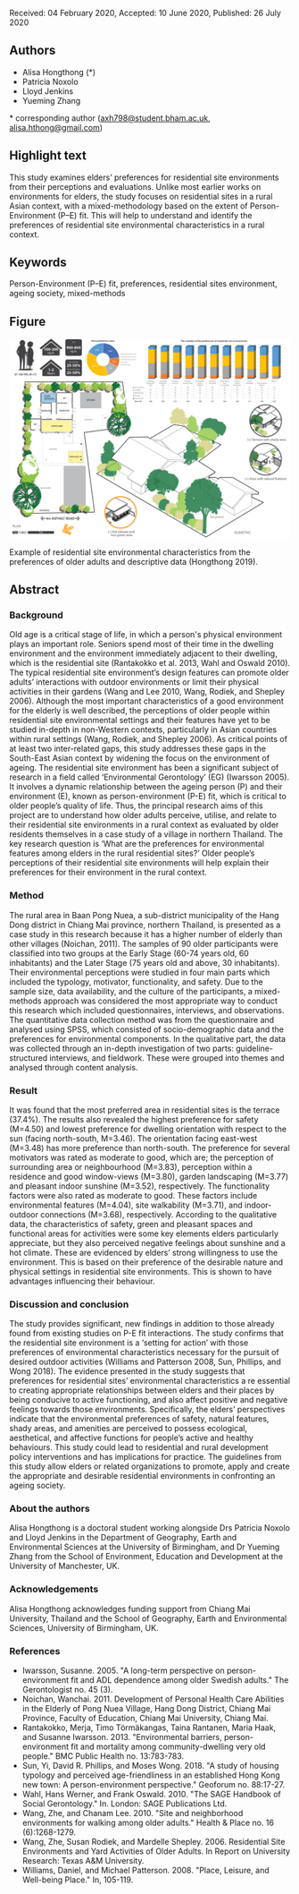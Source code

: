 Received: 04 February 2020, Accepted: 10 June 2020, Published: 26 July 2020

## Authors

- Alisa Hongthong (\*)
- Patricia Noxolo
- Lloyd Jenkins
- Yueming Zhang

\* corresponding author (axh798@student.bham.ac.uk, alisa.hthong@gmail.com)

## Highlight text

This study examines elders’ preferences for residential site environments from their perceptions and evaluations. Unlike most earlier works on environments for elders, the study focuses on residential sites in a rural Asian context, with a mixed-methodology based on the extent of Person-Environment (P–E) fit. This will help to understand and identify the preferences of residential site environmental characteristics in a rural context. 

## Keywords

Person-Environment (P–E) fit, preferences, residential sites environment, ageing society, mixed-methods 

## Figure

![Figure 03](../figures/03_figure.jpg)

Example of residential site environmental characteristics from the preferences of older adults and descriptive data (Hongthong 2019).

## Abstract

### Background

Old age is a critical stage of life, in which a person's physical environment plays an important role. Seniors spend most of their time in the dwelling environment and the environment immediately adjacent to their dwelling, which is the residential site (Rantakokko et al. 2013, Wahl and Oswald 2010). The typical residential site environment’s design features can promote older adults’ interactions with outdoor environments or limit their physical activities in their gardens (Wang and Lee 2010, Wang, Rodiek, and Shepley 2006). Although the most important characteristics of a good environment for the elderly is well described, the perceptions of older people within residential site environmental settings and their features have yet to be studied in-depth in non-Western contexts, particularly in Asian countries within rural settings (Wang, Rodiek, and Shepley 2006). As critical points of at least two inter-related gaps, this study addresses these gaps in the South-East Asian context by widening the focus on the environment of ageing. The residential site environment has been a significant subject of research in a field called ‘Environmental Gerontology’ (EG) (Iwarsson 2005). It involves a dynamic relationship between the ageing person (P) and their environment (E), known as person-environment (P-E) fit, which is critical to older people’s quality of life. Thus, the principal research aims of this project are to understand how older adults perceive, utilise, and relate to their residential site environments in a rural context as evaluated by older residents themselves in a case study of a village in northern Thailand. The key research question is ‘What are the preferences for environmental features among elders in the rural residential sites?’ Older people’s perceptions of their residential site environments will help explain their preferences for their environment in the rural context.

### Method

The rural area in Baan Pong Nuea, a sub-district municipality of the Hang Dong district in Chiang Mai province, northern Thailand, is presented as a case study in this research because it has a higher number of elderly than other villages (Noichan, 2011). The samples of 90 older participants were classified into two groups at the Early Stage (60-74 years old, 60 inhabitants) and the Later Stage (75 years old and above, 30 inhabitants). Their environmental perceptions were studied in four main parts which included the typology, motivator, functionality, and safety. Due to the sample size, data availability, and the culture of the participants, a mixed-methods approach was considered the most appropriate way to conduct this research which included questionnaires, interviews, and observations. The quantitative data collection method was from the questionnaire and analysed using SPSS, which consisted of socio-demographic data and the preferences for environmental components. In the qualitative part, the data was collected through an in-depth investigation of two parts: guideline-structured interviews, and fieldwork. These were grouped into themes and analysed through content analysis.

### Result

It was found that the most preferred area in residential sites is the terrace (37.4%). The results also revealed the highest preference for safety (M=4.50) and lowest preference for dwelling orientation with respect to the sun (facing north-south, M=3.46). The orientation facing east-west (M=3.48) has more preference than north-south. The preference for several motivators was rated as moderate to good, which are; the perception of surrounding area or neighbourhood (M=3.83), perception within a residence and good window-views (M=3.80), garden landscaping (M=3.77) and pleasant indoor sunshine (M=3.52), respectively. The functionality factors were also rated as moderate to good. These factors include environmental features (M=4.04), site walkability (M=3.71), and indoor-outdoor connections (M=3.68), respectively. According to the qualitative data, the characteristics of safety, green and pleasant spaces and functional areas for activities were some key elements elders particularly appreciate, but they also perceived negative feelings about sunshine and a hot climate. These are evidenced by elders’ strong willingness to use the environment. This is based on their preference of the desirable nature and physical settings in residential site environments. This is shown to have advantages influencing their behaviour.

### Discussion and conclusion

The study provides significant, new findings in addition to those already found from existing studies on P-E fit interactions. The study confirms that the residential site environment is a ‘setting for action’ with those preferences of environmental characteristics necessary for the pursuit of desired outdoor activities (Williams and Patterson 2008, Sun, Phillips, and Wong 2018). The evidence presented in the study suggests that preferences for residential sites’ environmental characteristics a
re essential to creating appropriate relationships between elders and their places by being conducive to active functioning, and also affect positive and negative feelings towards those environments. Specifically, the elders’ perspectives indicate that the environmental preferences of safety, natural features, shady areas, and amenities are perceived to possess ecological, aesthetical, and affective functions for people’s active and healthy behaviours. This study could lead to residential and rural development policy interventions and has implications for practice. The guidelines from this study allow elders or related organizations to promote, apply and create the appropriate and desirable residential environments in confronting an ageing society.

### About the authors

Alisa Hongthong is a doctoral student working alongside Drs Patricia Noxolo and Lloyd Jenkins in the Department of Geography, Earth and Environmental Sciences at the University of Birmingham, and Dr Yueming Zhang from the School of Environment, Education and Development at the University of Manchester, UK. 

### Acknowledgements

Alisa Hongthong acknowledges funding support from Chiang Mai University, Thailand and the School of Geography, Earth and Environmental Sciences, University of Birmingham, UK.

### References

- Iwarsson, Susanne. 2005. "A long-term perspective on person-environment fit and ADL dependence among older Swedish adults." The Gerontologist no. 45 (3).
- Noichan, Wanchai. 2011. Development of Personal Health Care Abilities in the Elderly of Pong Nuea Village, Hang Dong District, Chiang Mai Province, Faculty of Education, Chiang Mai University, Chiang Mai.
- Rantakokko, Merja, Timo Törmäkangas, Taina Rantanen, Maria Haak, and Susanne Iwarsson. 2013. "Environmental barriers, person-environment fit and mortality among community-dwelling very old people." BMC Public Health no. 13:783-783.
- Sun, Yi, David R. Phillips, and Moses Wong. 2018. "A study of housing typology and perceived age-friendliness in an established Hong Kong new town: A person-environment perspective." Geoforum no. 88:17-27.
- Wahl, Hans Werner, and Frank Oswald. 2010. "The SAGE Handbook of Social Gerontology." In. London: SAGE Publications Ltd.
- Wang, Zhe, and Chanam Lee. 2010. "Site and neighborhood environments for walking among older adults." Health & Place no. 16 (6):1268-1279.
- Wang, Zhe, Susan Rodiek, and Mardelle Shepley. 2006. Residential Site Environments and Yard Activities of Older Adults. In Report on University Research: Texas A&M University.
- Williams, Daniel, and Michael Patterson. 2008. "Place, Leisure, and Well-being Place." In, 105-119.
